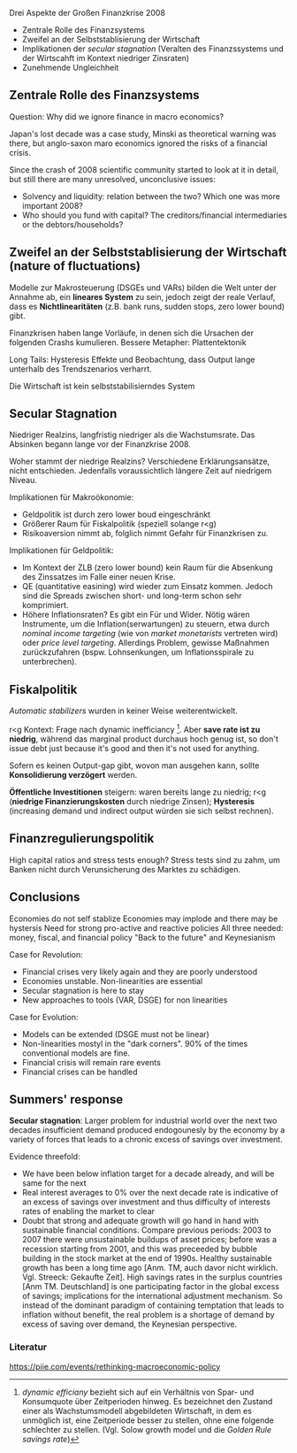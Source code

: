  Drei Aspekte der Großen Finanzkrise 2008
 
 * Zentrale Rolle des Finanzsystems
 * Zweifel an der Selbststablisierung der Wirtschaft
 * Implikationen der *secular stagnation* (Veralten des Finanzssystems und der Wirtscahft im Kontext niedriger Zinsraten)
 * Zunehmende Ungleichheit
 
 ## Zentrale Rolle des Finanzsystems
 
 Question: Why did we ignore finance in macro economics?
 
Japan's lost decade was a case study, Minski as theoretical warning was there, but anglo-saxon maro economics ignored the risks of a financial crisis.

Since the crash of 2008 scientific community started to look at it in detail, but still there are many unresolved, unconclusive issues:

* Solvency and liquidity: relation between the two? Which one was more important 2008?
* Who should you fund with capital? The creditors/financial intermediaries or the debtors/households?

## Zweifel an der Selbststablisierung der Wirtschaft (nature of fluctuations)

Modelle zur Makrosteuerung (DSGEs und VARs) bilden die Welt unter der Annahme ab, ein **lineares System** zu sein, jedoch zeigt der reale Verlauf, dass es **Nichtlinearitäten** (z.B. bank runs, sudden stops, zero lower bound) gibt.

Finanzkrisen haben lange Vorläufe, in denen sich die Ursachen der folgenden Crashs kumulieren. Bessere Metapher: Plattentektonik

Long Tails: Hysteresis Effekte und Beobachtung, dass Output lange unterhalb des Trendszenarios verharrt.

Die Wirtschaft ist kein selbststabilisierndes System

## Secular Stagnation

Niedriger Realzins, langfristig niedriger als die Wachstumsrate. Das Absinken begann lange vor der Finanzkrise 2008.

Woher stammt der niedrige Realzins? Verschiedene Erklärungsansätze, nicht entschieden. Jedenfalls voraussichtlich längere Zeit auf niedrigem Niveau.

Implikationen für Makroökonomie:

* Geldpolitik ist durch zero lower boud eingeschränkt
* Größerer Raum für Fiskalpolitik (speziell solange r<g)
* Risikoaversion nimmt ab, folglich nimmt Gefahr für Finanzkrisen zu.

Implikationen für Geldpolitik:

* Im Kontext der ZLB (zero lower bound) kein Raum für die Absenkung des Zinssatzes im Falle einer neuen Krise.
* QE (quantitative easining) wird wieder zum Einsatz kommen. Jedoch sind die Spreads zwischen short- und long-term schon sehr komprimiert.
* Höhere Inflationsraten? Es gibt ein Für und Wider. Nötig wären Instrumente, um die Inflation(serwartungen) zu steuern, etwa durch *nominal income targeting* (wie von *market monetarists* vertreten wird) oder *price level targeting*. Allerdings Problem, gewisse Maßnahmen zurückzufahren (bspw. Lohnsenkungen, um Inflationsspirale zu unterbrechen).

## Fiskalpolitik

*Automatic stabilizers* wurden in keiner Weise weiterentwickelt.

r<g Kontext: Frage nach dynamic inefficiancy [^1]. Aber **save rate ist zu niedrig**, während das marginal product durchaus hoch genug ist, so don't issue debt just because it's good and then it's not used for anything.

[^1]: *dynamic efficiany* bezieht sich auf ein Verhältnis von Spar- und Konsumquote über Zeitperioden hinweg. Es bezeichnet den Zustand einer als Wachstumsmodell abgebildeten Wirtschaft, in dem es unmöglich ist, eine Zeitperiode besser zu stellen, ohne eine folgende schlechter zu stellen. (Vgl. Solow growth model und die *Golden Rule savings rate*)

Sofern es keinen Output-gap gibt, wovon man ausgehen kann, sollte **Konsolidierung verzögert** werden.

**Öffentliche Investitionen** steigern: waren bereits lange zu niedrig; r<g (**niedrige Finanzierungskosten** durch niedrige Zinsen); **Hysteresis** (increasing demand und indirect output würden sie sich selbst rechnen).

## Finanzregulierungspolitik

High capital ratios and stress tests enough? Stress tests sind zu zahm, um Banken nicht durch Verunsicherung des Marktes zu schädigen.

## Conclusions

Economies do not self stablize
Economies may implode and there may be hystersis
Need for strong pro-active and reactive policies
All three needed: money, fiscal, and financial policy
"Back to the future" and Keynesianism

Case for Revolution:

* Financial crises very likely again and they are poorly understood
* Economies unstable. Non-linearities are essential
* Secular stagnation is here to stay
* New approaches to tools (VAR, DSGE) for non linearities

Case for Evolution:

* Models can be extended (DSGE must not be linear)
* Non-linearities mostyl in the "dark corners". 90% of the times conventional models are fine.
* Financial crisis will remain rare events
* Financial crises can be handled

## Summers' response

**Secular stagnation**: Larger problem for industrial world over the next two decades insufficient demand produced endogounesly by the economy by a variety of forces that leads to a chronic excess of savings over investment.

Evidence threefold:

* We have been below inflation target for a decade already, and will be same for the next
* Real interest averages to 0% over the next decade rate is indicative of an excess of savings over investment and thus difficulty of interests rates of enabling the market to clear
* Doubt that strong and adequate growth will go hand in hand with sustainable financial conditions. Compare previous periods: 2003 to 2007 there were unsustainable buildups of asset prices; before was a recession starting from 2001, and this was preceeded by bubble building in the stock market at the end of 1990s. Healthy sustainable growth has been a long time ago [Anm. TM, auch davor nicht wirklich. Vgl. Streeck: Gekaufte Zeit]. High savings rates in the surplus countries [Anm TM. Deutschland] is one participating factor in the global excess of savings; implications for the international adjustment mechanism. So instead of the dominant paradigm of containing temptation that leads to inflation without benefit, the real problem is a shortage of demand by excess of saving over demand, the Keynesian perspective.

### Literatur

https://piie.com/events/rethinking-macroeconomic-policy
